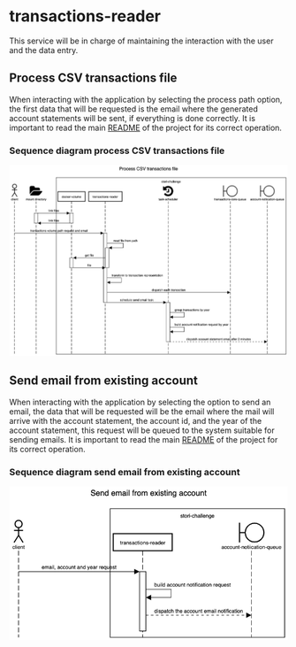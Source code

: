 # transactions-reader

This service will be in charge of maintaining the interaction with the user and the data entry.

## Process CSV transactions file

When interacting with the application by selecting the process path option, the first data that will be requested is the email where the generated account statements will be sent, if everything is done correctly. It is important to read the main [README](https://github.com/erbalo/stori-challenge/blob/master/README.md#please-read-this-section) of the project for its correct operation.


### Sequence diagram process CSV transactions file

![Process CSV transaction file](process-csv-transactions-file.png)


## Send email from existing account

When interacting with the application by selecting the option to send an email, the data that will be requested will be the email where the mail will arrive with the account statement, the account id, and the year of the account statement, this request will be queued to the system suitable for sending emails. It is important to read the main [README](https://github.com/erbalo/stori-challenge/blob/master/README.md#please-read-this-section) of the project for its correct operation.


### Sequence diagram send email from existing account

![Send email from existing account](send-email-from-existing-account.png)